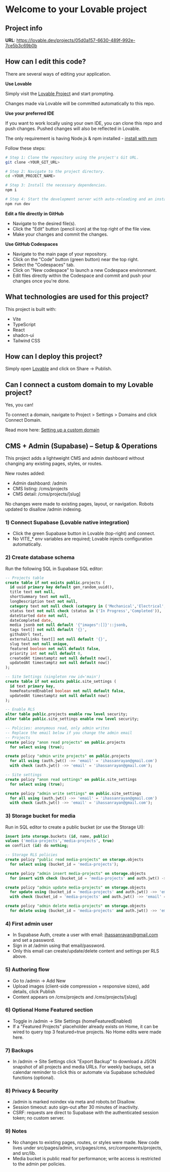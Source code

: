 # Welcome to your Lovable project

## Project info

**URL**: https://lovable.dev/projects/05d0a157-6630-489f-992e-7ce5b3c69b0b

## How can I edit this code?

There are several ways of editing your application.

**Use Lovable**

Simply visit the [Lovable Project](https://lovable.dev/projects/05d0a157-6630-489f-992e-7ce5b3c69b0b) and start prompting.

Changes made via Lovable will be committed automatically to this repo.

**Use your preferred IDE**

If you want to work locally using your own IDE, you can clone this repo and push changes. Pushed changes will also be reflected in Lovable.

The only requirement is having Node.js & npm installed - [install with nvm](https://github.com/nvm-sh/nvm#installing-and-updating)

Follow these steps:

```sh
# Step 1: Clone the repository using the project's Git URL.
git clone <YOUR_GIT_URL>

# Step 2: Navigate to the project directory.
cd <YOUR_PROJECT_NAME>

# Step 3: Install the necessary dependencies.
npm i

# Step 4: Start the development server with auto-reloading and an instant preview.
npm run dev
```

**Edit a file directly in GitHub**

- Navigate to the desired file(s).
- Click the "Edit" button (pencil icon) at the top right of the file view.
- Make your changes and commit the changes.

**Use GitHub Codespaces**

- Navigate to the main page of your repository.
- Click on the "Code" button (green button) near the top right.
- Select the "Codespaces" tab.
- Click on "New codespace" to launch a new Codespace environment.
- Edit files directly within the Codespace and commit and push your changes once you're done.

## What technologies are used for this project?

This project is built with:

- Vite
- TypeScript
- React
- shadcn-ui
- Tailwind CSS

## How can I deploy this project?

Simply open [Lovable](https://lovable.dev/projects/05d0a157-6630-489f-992e-7ce5b3c69b0b) and click on Share -> Publish.

## Can I connect a custom domain to my Lovable project?

Yes, you can!

To connect a domain, navigate to Project > Settings > Domains and click Connect Domain.

Read more here: [Setting up a custom domain](https://docs.lovable.dev/tips-tricks/custom-domain#step-by-step-guide)

## CMS + Admin (Supabase) – Setup & Operations

This project adds a lightweight CMS and admin dashboard without changing any existing pages, styles, or routes.

New routes added:
- Admin dashboard: /admin
- CMS listing: /cms/projects
- CMS detail: /cms/projects/[slug]

No changes were made to existing pages, layout, or navigation. Robots updated to disallow /admin indexing.

### 1) Connect Supabase (Lovable native integration)
- Click the green Supabase button in Lovable (top-right) and connect.
- No VITE_* env variables are required; Lovable injects configuration automatically.

### 2) Create database schema
Run the following SQL in Supabase SQL editor:

```sql
-- Projects table
create table if not exists public.projects (
  id uuid primary key default gen_random_uuid(),
  title text not null,
  shortSummary text not null,
  longDescription text not null,
  category text not null check (category in ('Mechanical','Electrical','Software','Mini')),
  status text not null check (status in ('In Progress','Completed')),
  dateStarted date not null,
  dateCompleted date,
  media jsonb not null default '{"images":[]}'::jsonb,
  tags text[] not null default '{}',
  githubUrl text,
  externalLinks text[] not null default '{}',
  slug text not null unique,
  featured boolean not null default false,
  priority int not null default 0,
  createdAt timestamptz not null default now(),
  updatedAt timestamptz not null default now()
);

-- Site Settings (singleton row id='main')
create table if not exists public.site_settings (
  id text primary key,
  homeFeaturedEnabled boolean not null default false,
  updatedAt timestamptz not null default now()
);

-- Enable RLS
alter table public.projects enable row level security;
alter table public.site_settings enable row level security;

-- Policies: anonymous read, only admin writes
-- Replace the email below if you change the admin email
-- Projects
create policy "anon read projects" on public.projects
  for select using (true);

create policy "admin write projects" on public.projects
  for all using (auth.jwt() ->> 'email' = 'ihassanrayan@gmail.com')
  with check (auth.jwt() ->> 'email' = 'ihassanrayan@gmail.com');

-- Site settings
create policy "anon read settings" on public.site_settings
  for select using (true);

create policy "admin write settings" on public.site_settings
  for all using (auth.jwt() ->> 'email' = 'ihassanrayan@gmail.com')
  with check (auth.jwt() ->> 'email' = 'ihassanrayan@gmail.com');
```

### 3) Storage bucket for media
Run in SQL editor to create a public bucket (or use the Storage UI):
```sql
insert into storage.buckets (id, name, public)
values ('media-projects','media-projects', true)
on conflict (id) do nothing;

-- Storage RLS policies
create policy "public read media-projects" on storage.objects
  for select using (bucket_id = 'media-projects');

create policy "admin insert media-projects" on storage.objects
  for insert with check (bucket_id = 'media-projects' and auth.jwt() ->> 'email' = 'ihassanrayan@gmail.com');

create policy "admin update media-projects" on storage.objects
  for update using (bucket_id = 'media-projects' and auth.jwt() ->> 'email' = 'ihassanrayan@gmail.com')
  with check (bucket_id = 'media-projects' and auth.jwt() ->> 'email' = 'ihassanrayan@gmail.com');

create policy "admin delete media-projects" on storage.objects
  for delete using (bucket_id = 'media-projects' and auth.jwt() ->> 'email' = 'ihassanrayan@gmail.com');
```

### 4) First admin user
- In Supabase Auth, create a user with email: ihassanrayan@gmail.com and set a password.
- Sign in at /admin using that email/password.
- Only this email can create/update/delete content and settings per RLS above.

### 5) Authoring flow
- Go to /admin → Add New
- Upload images (client-side compression + responsive sizes), add details, click Publish
- Content appears on /cms/projects and /cms/projects/[slug]

### 6) Optional Home Featured section
- Toggle in /admin → Site Settings (homeFeaturedEnabled)
- If a "Featured Projects" placeholder already exists on Home, it can be wired to query top 3 featured=true projects. No Home edits were made here.

### 7) Backups
- In /admin → Site Settings click "Export Backup" to download a JSON snapshot of all projects and media URLs. For weekly backups, set a calendar reminder to click this or automate via Supabase scheduled functions (optional).

### 8) Privacy & Security
- /admin is marked noindex via meta and robots.txt Disallow.
- Session timeout: auto sign-out after 30 minutes of inactivity.
- CSRF: requests are direct to Supabase with the authenticated session token; no custom server.

### 9) Notes
- No changes to existing pages, routes, or styles were made. New code lives under src/pages/admin, src/pages/cms, src/components/projects, and src/lib.
- Media bucket is public read for performance; write access is restricted to the admin per policies.
